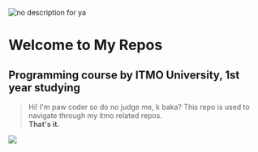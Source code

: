 ![no description for ya](https://cdn.dribbble.com/userupload/3273671/file/original-5966c5710b59b3261a84f54a7bf88c44.jpg)
# Welcome to My Repos

## Programming course by ITMO University, 1st year studying

> Hi! I'm paw coder so do no judge me, k baka? This repo is used to
> navigate through my itmo related repos. <br> **That's it.**

<a href="https://github.com/isofinly">
 <img align="left" src="https://github-readme-stats.vercel.app/api/top-langs/?username=isofinly&layout=compact&theme=midnight-purple&show_icons=true&langs_count=8" />
</a>
<br>
